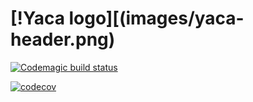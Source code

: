 # [!Yaca logo][(images/yaca-header.png)

[![Codemagic build status](https://api.codemagic.io/apps/60a7bc9faaa50c0014b74011/60a7bc9faaa50c0014b74010/status_badge.svg)](https://codemagic.io/apps/60a7bc9faaa50c0014b74011/60a7bc9faaa50c0014b74010/latest_build)

[![codecov](https://codecov.io/gh/georgeherby/yaca/branch/main/graph/badge.svg?token=2EXQ0HUM6P)](https://codecov.io/gh/georgeherby/yaca)
